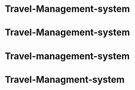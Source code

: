# Travel-Management-system
# Travel-Management-system
# Travel-management-system
# Travel-Managment-system
